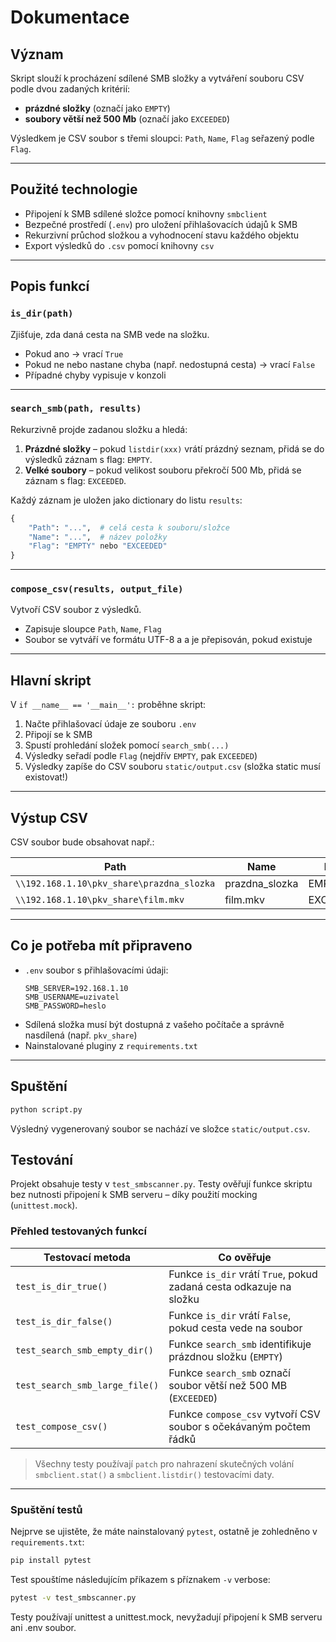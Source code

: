 
# Dokumentace

## Význam

Skript slouží k procházení sdílené SMB složky a vytváření souboru CSV podle dvou zadaných kritérií:

- **prázdné složky** (označí jako `EMPTY`)
- **soubory větší než 500 Mb** (označí jako `EXCEEDED`)

Výsledkem je CSV soubor s třemi sloupci: `Path`, `Name`, `Flag` seřazený podle `Flag`.

---

## Použité technologie

- Připojení k SMB sdílené složce pomocí knihovny `smbclient`
- Bezpečné prostředí (`.env`) pro uložení přihlašovacích údajů k SMB
- Rekurzivní průchod složkou a vyhodnocení stavu každého objektu
- Export výsledků do `.csv` pomocí knihovny `csv`

---

## Popis funkcí

### `is_dir(path)`
Zjišťuje, zda daná cesta na SMB vede na složku.

- Pokud ano → vrací `True`
- Pokud ne nebo nastane chyba (např. nedostupná cesta) → vrací `False`
- Případné chyby vypisuje v konzoli

---

### `search_smb(path, results)`
Rekurzivně projde zadanou složku a hledá:

1. **Prázdné složky** – pokud `listdir(xxx)` vrátí prázdný seznam, přidá se do výsledků záznam s flag: `EMPTY`.
2. **Velké soubory** – pokud velikost souboru překročí 500 Mb, přidá se záznam s flag: `EXCEEDED`.

Každý záznam je uložen jako dictionary do listu `results`:
```python
{
    "Path": "...",  # celá cesta k souboru/složce
    "Name": "...",  # název položky
    "Flag": "EMPTY" nebo "EXCEEDED"
}
```

---

### `compose_csv(results, output_file)`
Vytvoří CSV soubor z výsledků.

- Zapisuje sloupce `Path`, `Name`, `Flag`
- Soubor se vytváří ve formátu UTF-8 a a je přepisován, pokud existuje

---

## Hlavní skript

V `if __name__ == '__main__':` proběhne skript:

1. Načte přihlašovací údaje ze souboru `.env`
2. Připojí se k SMB
3. Spustí prohledání složek pomocí `search_smb(...)`
4. Výsledky seřadí podle `Flag` (nejdřív `EMPTY`, pak `EXCEEDED`)
5. Výsledky zapíše do CSV souboru `static/output.csv` (složka static musí existovat!)

---

## Výstup CSV

CSV soubor bude obsahovat např.:

| Path                                     | Name        | Flag      |
|------------------------------------------|-------------|-----------|
| `\\192.168.1.10\pkv_share\prazdna_slozka` | prazdna_slozka | EMPTY     |
| `\\192.168.1.10\pkv_share\film.mkv`      | film.mkv    | EXCEEDED  |

---

## Co je potřeba mít připraveno

- `.env` soubor s přihlašovacími údaji:
  ```
  SMB_SERVER=192.168.1.10
  SMB_USERNAME=uzivatel
  SMB_PASSWORD=heslo
  ```
- Sdílená složka musí být dostupná z vašeho počítače a správně nasdílená (např. `pkv_share`)
- Nainstalované pluginy z `requirements.txt`

---

## Spuštění

```bash
python script.py
```

Výsledný vygenerovaný soubor se nachází ve složce `static/output.csv`.

## Testování

Projekt obsahuje testy v `test_smbscanner.py`. Testy ověřují  funkce skriptu bez nutnosti připojení k  SMB serveru – díky použití mocking (`unittest.mock`).

### Přehled testovaných funkcí

| Testovací metoda                 | Co ověřuje                                                             |
|----------------------------------|-------------------------------------------------------------------------|
| `test_is_dir_true()`             | Funkce `is_dir` vrátí `True`, pokud zadaná cesta odkazuje na složku     |
| `test_is_dir_false()`            | Funkce `is_dir` vrátí `False`, pokud cesta vede na soubor          |
| `test_search_smb_empty_dir()`    | Funkce `search_smb` identifikuje prázdnou složku (`EMPTY`)        |
| `test_search_smb_large_file()`   | Funkce `search_smb` označí soubor větší než 500 MB (`EXCEEDED`)   |
| `test_compose_csv()`             | Funkce `compose_csv` vytvoří CSV soubor s očekávaným počtem řádků |

> Všechny testy používají `patch` pro nahrazení skutečných volání `smbclient.stat()` a `smbclient.listdir()` testovacími daty.

---

### Spuštění testů

Nejprve se ujistěte, že máte nainstalovaný `pytest`, ostatně je zohledněno v `requirements.txt`:

```bash
pip install pytest
```

Test spouštíme následujícím příkazem s příznakem `-v` verbose:
```bash
pytest -v test_smbscanner.py
```
Testy používají unittest a unittest.mock, nevyžadují připojení k SMB serveru ani .env soubor.